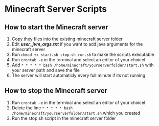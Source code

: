 # Minecraft Server Scripts

## How to start the Minecraft server
1. Copy they files into the existing minecraft server folder
2. Edit ***user_jvm_args.txt*** if you want to add java arguments for the minecraft server
3. Run `chmod +x start.sh stop.sh run.sh` to make the scripts executable
4. Run `crontab -e` in the terminal and select an editor of your choicel
5. Add `* * * * * bash /home/minecraft/yourserverfolder/start.sh` with your server path and save the file
6. The server will start automaticly every full minute if its not running

## How to stop the Minecraft server
1. Run `crontab -e` in the terminal and select an editor of your choicel
2. Delete the line `* * * * * bash /home/minecraft/yourserverfolder/start.sh` which you created
3. Run the stop.sh script in the minecraft server folder
